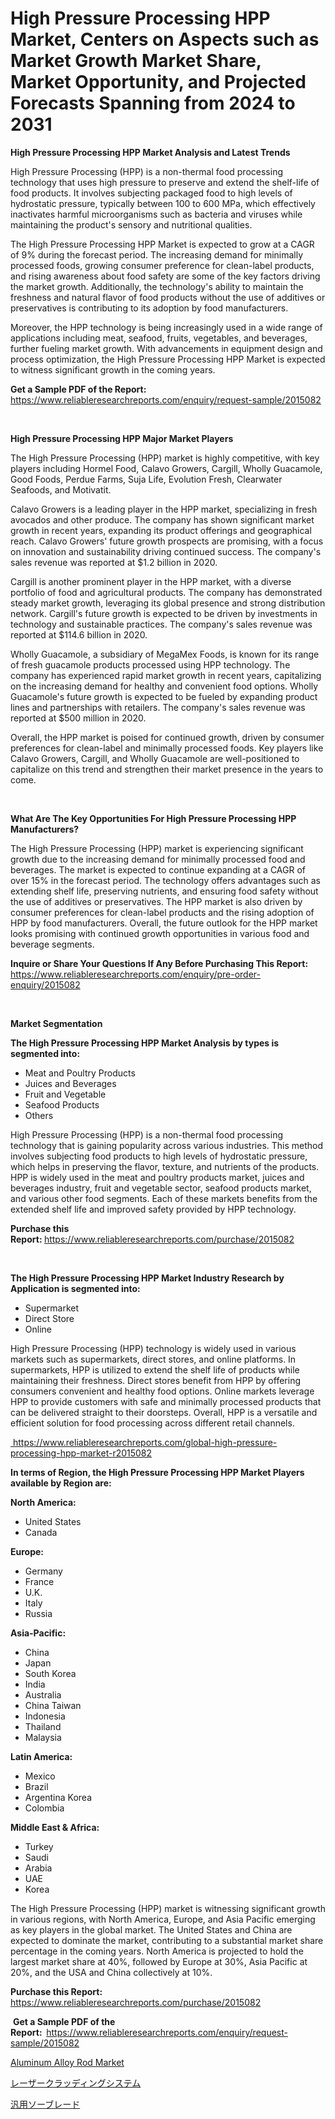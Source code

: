 <p><h1>High Pressure Processing HPP Market, Centers on Aspects such as Market Growth Market Share, Market Opportunity, and Projected Forecasts Spanning from 2024 to 2031</h1></p><p><strong>High Pressure Processing HPP Market Analysis and Latest Trends</strong></p>
<p><p>High Pressure Processing (HPP) is a non-thermal food processing technology that uses high pressure to preserve and extend the shelf-life of food products. It involves subjecting packaged food to high levels of hydrostatic pressure, typically between 100 to 600 MPa, which effectively inactivates harmful microorganisms such as bacteria and viruses while maintaining the product's sensory and nutritional qualities.</p><p>The High Pressure Processing HPP Market is expected to grow at a CAGR of 9% during the forecast period. The increasing demand for minimally processed foods, growing consumer preference for clean-label products, and rising awareness about food safety are some of the key factors driving the market growth. Additionally, the technology's ability to maintain the freshness and natural flavor of food products without the use of additives or preservatives is contributing to its adoption by food manufacturers.</p><p>Moreover, the HPP technology is being increasingly used in a wide range of applications including meat, seafood, fruits, vegetables, and beverages, further fueling market growth. With advancements in equipment design and process optimization, the High Pressure Processing HPP Market is expected to witness significant growth in the coming years.</p></p>
<p><strong>Get a Sample PDF of the Report:&nbsp;</strong> <a href="https://www.reliableresearchreports.com/enquiry/request-sample/2015082">https://www.reliableresearchreports.com/enquiry/request-sample/2015082</a></p>
<p>&nbsp;</p>
<p><strong>High Pressure Processing HPP Major Market Players</strong></p>
<p><p>The High Pressure Processing (HPP) market is highly competitive, with key players including Hormel Food, Calavo Growers, Cargill, Wholly Guacamole, Good Foods, Perdue Farms, Suja Life, Evolution Fresh, Clearwater Seafoods, and Motivatit. </p><p>Calavo Growers is a leading player in the HPP market, specializing in fresh avocados and other produce. The company has shown significant market growth in recent years, expanding its product offerings and geographical reach. Calavo Growers' future growth prospects are promising, with a focus on innovation and sustainability driving continued success. The company's sales revenue was reported at $1.2 billion in 2020.</p><p>Cargill is another prominent player in the HPP market, with a diverse portfolio of food and agricultural products. The company has demonstrated steady market growth, leveraging its global presence and strong distribution network. Cargill's future growth is expected to be driven by investments in technology and sustainable practices. The company's sales revenue was reported at $114.6 billion in 2020.</p><p>Wholly Guacamole, a subsidiary of MegaMex Foods, is known for its range of fresh guacamole products processed using HPP technology. The company has experienced rapid market growth in recent years, capitalizing on the increasing demand for healthy and convenient food options. Wholly Guacamole's future growth is expected to be fueled by expanding product lines and partnerships with retailers. The company's sales revenue was reported at $500 million in 2020.</p><p>Overall, the HPP market is poised for continued growth, driven by consumer preferences for clean-label and minimally processed foods. Key players like Calavo Growers, Cargill, and Wholly Guacamole are well-positioned to capitalize on this trend and strengthen their market presence in the years to come.</p></p>
<p>&nbsp;</p>
<p><strong>What Are The Key Opportunities For High Pressure Processing HPP Manufacturers?</strong></p>
<p><p>The High Pressure Processing (HPP) market is experiencing significant growth due to the increasing demand for minimally processed food and beverages. The market is expected to continue expanding at a CAGR of over 15% in the forecast period. The technology offers advantages such as extending shelf life, preserving nutrients, and ensuring food safety without the use of additives or preservatives. The HPP market is also driven by consumer preferences for clean-label products and the rising adoption of HPP by food manufacturers. Overall, the future outlook for the HPP market looks promising with continued growth opportunities in various food and beverage segments.</p></p>
<p><strong>Inquire or Share Your Questions If Any Before Purchasing This Report:</strong> <a href="https://www.reliableresearchreports.com/enquiry/pre-order-enquiry/2015082">https://www.reliableresearchreports.com/enquiry/pre-order-enquiry/2015082</a></p>
<p>&nbsp;</p>
<p><strong>Market Segmentation</strong></p>
<p><strong>The High Pressure Processing HPP Market Analysis by types is segmented into:</strong></p>
<p><ul><li>Meat and Poultry Products</li><li>Juices and Beverages</li><li>Fruit and Vegetable</li><li>Seafood Products</li><li>Others</li></ul></p>
<p><p>High Pressure Processing (HPP) is a non-thermal food processing technology that is gaining popularity across various industries. This method involves subjecting food products to high levels of hydrostatic pressure, which helps in preserving the flavor, texture, and nutrients of the products. HPP is widely used in the meat and poultry products market, juices and beverages industry, fruit and vegetable sector, seafood products market, and various other food segments. Each of these markets benefits from the extended shelf life and improved safety provided by HPP technology.</p></p>
<p><strong>Purchase this Report:&nbsp;</strong><a href="https://www.reliableresearchreports.com/purchase/2015082">https://www.reliableresearchreports.com/purchase/2015082</a></p>
<p>&nbsp;</p>
<p><strong>The High Pressure Processing HPP Market Industry Research by Application is segmented into:</strong></p>
<p><ul><li>Supermarket</li><li>Direct Store</li><li>Online</li></ul></p>
<p><p>High Pressure Processing (HPP) technology is widely used in various markets such as supermarkets, direct stores, and online platforms. In supermarkets, HPP is utilized to extend the shelf life of products while maintaining their freshness. Direct stores benefit from HPP by offering consumers convenient and healthy food options. Online markets leverage HPP to provide customers with safe and minimally processed products that can be delivered straight to their doorsteps. Overall, HPP is a versatile and efficient solution for food processing across different retail channels.</p></p>
<p><a href="https://www.reliableresearchreports.com/global-high-pressure-processing-hpp-market-r2015082">&nbsp;https://www.reliableresearchreports.com/global-high-pressure-processing-hpp-market-r2015082</a></p>
<p><strong>In terms of Region, the High Pressure Processing HPP Market Players available by Region are:</strong></p>
<p>
    <p> <strong> North America: </strong>
        <ul>
            <li>United States</li>
            <li>Canada</li>
        </ul>
        </p> 
    <p> <strong> Europe: </strong>
        <ul>
            <li>Germany</li>
            <li>France</li>
            <li>U.K.</li>
            <li>Italy</li>
            <li>Russia</li>
        </ul>
        </p> 
    <p> <strong> Asia-Pacific: </strong>
        <ul>
            <li>China</li>
            <li>Japan</li>
            <li>South Korea</li>
            <li>India</li>
            <li>Australia</li>
            <li>China Taiwan</li>
            <li>Indonesia</li>
            <li>Thailand</li>
            <li>Malaysia</li>
        </ul>
        </p> 
    <p> <strong> Latin America: </strong>
        <ul>
            <li>Mexico</li>
            <li>Brazil</li>
            <li>Argentina Korea</li>
            <li>Colombia</li>
        </ul>
        </p> 
    <p> <strong> Middle East & Africa: </strong>
        <ul>
            <li>Turkey</li>
            <li>Saudi</li>
            <li>Arabia</li>
            <li>UAE</li>
            <li>Korea</li>
        </ul>
    </p>
    </p>
<p><p>The High Pressure Processing (HPP) market is witnessing significant growth in various regions, with North America, Europe, and Asia Pacific emerging as key players in the global market. The United States and China are expected to dominate the market, contributing to a substantial market share percentage in the coming years. North America is projected to hold the largest market share at 40%, followed by Europe at 30%, Asia Pacific at 20%, and the USA and China collectively at 10%.</p></p>
<p><strong>Purchase this Report: </strong><a href="https://www.reliableresearchreports.com/purchase/2015082">https://www.reliableresearchreports.com/purchase/2015082</a></p>
<p>&nbsp;<strong>Get a Sample PDF of the Report:&nbsp;&nbsp;</strong><a href="https://www.reliableresearchreports.com/enquiry/request-sample/2015082">https://www.reliableresearchreports.com/enquiry/request-sample/2015082</a></p>
<p><strong></strong></p>
<p><p><a href="https://butternut-bug-553.notion.site/Aluminum-Alloy-Rod-Market-Dynamics-2024-2031-Also-about-Its-Market-Trends-Projections-and-Opportu-a2705e1f9cad411e8599dee0773c07ca">Aluminum Alloy Rod Market</a></p><p><a href="https://medium.com/@cierrahayes94/%E3%83%AC%E3%83%BC%E3%82%B6%E3%83%BC%E3%82%AF%E3%83%A9%E3%83%83%E3%83%87%E3%82%A3%E3%83%B3%E3%82%B0%E3%82%B7%E3%82%B9%E3%83%86%E3%83%A0%E5%B8%82%E5%A0%B4-2031%E5%B9%B4%E3%81%BE%E3%81%A7%E3%81%AE%E3%83%88%E3%83%AC%E3%83%B3%E3%83%89-%E4%BA%88%E6%B8%AC-%E7%AB%B6%E4%BA%89%E5%88%86%E6%9E%90-6841c3ae47c4">レーザークラッディングシステム</a></p><p><a href="https://medium.com/@jacobkelly525/%E4%B8%80%E8%88%AC%E7%9B%AE%E7%9A%84%E3%81%AE%E3%83%8E%E3%82%B3%E3%82%AE%E3%83%AA%E5%88%83%E5%B8%82%E5%A0%B4-2031%E5%B9%B4%E3%81%BE%E3%81%A7%E3%81%AE%E6%88%90%E5%8A%9F%E3%81%99%E3%82%8B%E3%83%93%E3%82%B8%E3%83%8D%E3%82%B9%E6%88%A6%E7%95%A5%E3%81%AE%E9%8D%B5-1bf2aa0f66a3">汎用ソーブレード</a></p></p>